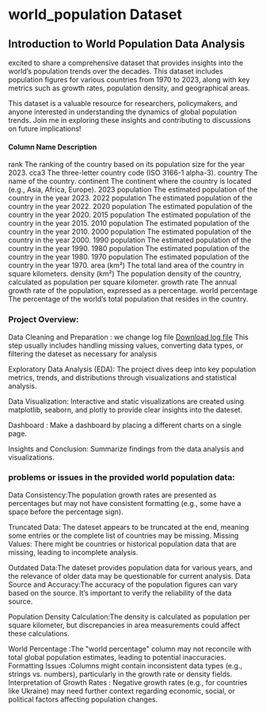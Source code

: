 

# world_population Dataset

## Introduction to World Population Data Analysis
excited to share a comprehensive dataset that provides insights into the world’s population trends over the decades. This dataset includes population figures for various countries from 1970 to 2023, along with key metrics such as growth rates, population density, and geographical areas.

This dataset is a valuable resource for researchers, policymakers, and anyone interested in understanding the dynamics of global population trends. Join me in exploring these insights and contributing to discussions on future implications!


#### Column Name	Description
rank	The ranking of the country based on its population size for the year 2023.
cca3	The three-letter country code (ISO 3166-1 alpha-3).
country	The name of the country.
continent	The continent where the country is located (e.g., Asia, Africa, Europe).
2023 population	The estimated population of the country in the year 2023.
2022 population	The estimated population of the country in the year 2022.
2020 population	The estimated population of the country in the year 2020.
2015 population	The estimated population of the country in the year 2015.
2010 population	The estimated population of the country in the year 2010.
2000 population	The estimated population of the country in the year 2000.
1990 population	The estimated population of the country in the year 1990.
1980 population	The estimated population of the country in the year 1980.
1970 population	The estimated population of the country in the year 1970.
area (km²)	The total land area of the country in square kilometers.
density (km²)	The population density of the country, calculated as population per square kilometer.
growth rate	The annual growth rate of the population, expressed as a percentage.
world percentage	The percentage of the world’s total population that resides in the country.


### Project Overview:
Data Cleaning and Preparation : we change log file [Download log file](https://docs.google.com/document/d/18HSPJ-jHQMexk4OTWDWcEFRNT34VldGG/edit?pli=1) 
This step usually includes handling missing values, converting data types, or filtering the dateset as necessary for analysis

Exploratory Data Analysis (EDA): The project dives deep into key population metrics, trends, and distributions through visualizations and statistical analysis.

Data Visualization: Interactive and static visualizations are created using matplotlib, seaborn, and plotly to provide clear insights into the dateset.

 Dashboard : Make a dashboard by placing a different charts on a single page.
 
Insights and Conclusion: Summarize findings from the data analysis and visualizations.

### problems or issues in the provided world population data:


Data Consistency:The population growth rates are presented as percentages but may not have consistent formatting (e.g., some have a space before the percentage sign).

Truncated Data: The dateset appears to be truncated at the end, meaning some entries or the complete list of countries may be missing.
Missing Values: There might be countries or historical population data that are missing, leading to incomplete analysis.

Outdated Data:The dateset provides population data for various years, and the relevance of older data may be questionable for current analysis.
Data Source and Accuracy:The accuracy of the population figures can vary based on the source. It’s important to verify the reliability of the data source.

Population Density Calculation:The density is calculated as population per square kilometer, but discrepancies in area measurements could affect these calculations.

World Percentage :The "world percentage" column may not reconcile with total global population estimates, leading to potential inaccuracies.
Formatting Issues :Columns might contain inconsistent data types (e.g., strings vs. numbers), particularly in the growth rate or density fields.
Interpretation of Growth Rates : Negative growth rates (e.g., for countries like Ukraine) may need further context regarding economic, social, or political factors affecting population changes.




